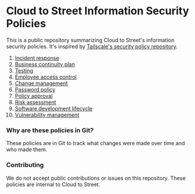 # Cloud to Street Information Security Policies

This is a public repository summarizing Cloud to Street's information security policies. It's inspired by [Tailscale's security policy repository](https://github.com/tailscale/policies).

1. [Incident response](/incident-response.md)
2. [Business continuity plan](/business-continuity-plan.md)
3. [Testing](/testing.md)
4. [Employee access control](/employee-access-control.md)
5. [Change management](/change-management.md)
6. [Password policy](/password-policy.md)
7. [Policy approval](/policy-approval.md)
8. [Risk assessment](/risk-assessment.md)
9. [Software development lifecycle](/software-development-life-cycle.md)
10. [Vulnerability management](/vulnerability-management.md)

### Why are these policies in Git?

These policies are in Git to track what changes were made over time and who made them.

### Contributing

We do not accept public contributions or issues on this repository. These policies are internal to Cloud to Street.
